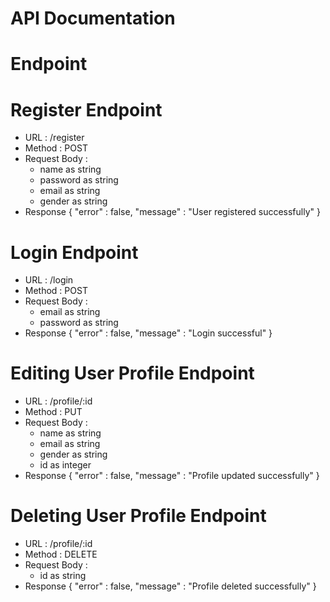 # API Documentation

# Endpoint


# Register Endpoint
- URL : /register
- Method : POST
- Request Body :
  -  name as string
  -  password as string
  -  email as string
  -  gender as string
- Response 
  {
    "error" : false,
    "message" : "User registered successfully"
  }

# Login Endpoint
- URL : /login
- Method : POST
- Request Body :
  - email as string
  - password as string
- Response
{
    "error" : false,
    "message" : "Login successful"
}

# Editing User Profile Endpoint
- URL : /profile/:id
- Method : PUT
- Request Body :
  - name as string
  - email as string
  - gender as string
  - id as integer
- Response
{
    "error" : false,
    "message" : "Profile updated successfully"
}

# Deleting User Profile Endpoint
- URL : /profile/:id
- Method : DELETE
- Request Body :
  - id as string
- Response
{
    "error" : false,
    "message" : "Profile deleted successfully"
}